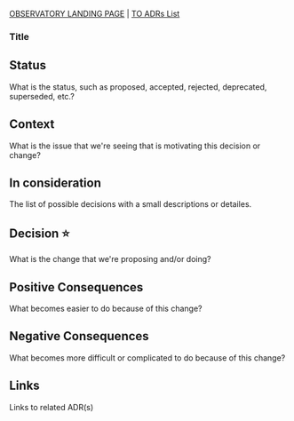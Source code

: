 [OBSERVATORY LANDING PAGE](../../README.md) | [TO ADRs List](./index.md)

### Title

## Status

What is the status, such as proposed, accepted, rejected, deprecated, superseded, etc.?

## Context

What is the issue that we're seeing that is motivating this decision or change?

## In consideration

The list of possible decisions with a small descriptions or detailes.

## Decision :star:

What is the change that we're proposing and/or doing?

## Positive Consequences

What becomes easier to do because of this change?

## Negative Consequences

What becomes more difficult or complicated to do because of this change?

## Links

Links to related ADR(s)
